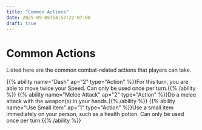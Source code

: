 ```yaml
---
title: "Common Actions"
date: 2025-09-05T14:57:22-07:00
draft: true
---
```


# Common Actions
Listed here are the common combat-related actions that players can take.

{{% ability name="Dash" ap="2" type="Action" %}}For this turn, you are able to move twice your Speed. Can only be used once per turn.{{% /ability %}}
{{% ability name="Melee Attack" ap="2" type="Action" %}}Do a melee attack with the weapon(s) in your hands.{{% /ability %}}
{{% ability name="Use Small Item" ap="1" type="Action" %}}Use a small item immediately on your person, such as a health potion. Can only be used once per turn.{{% /ability %}}